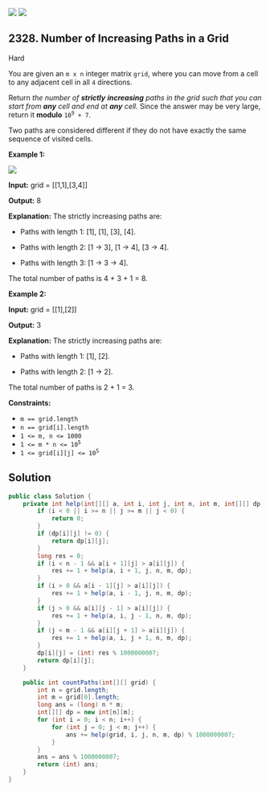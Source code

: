 [![](https://img.shields.io/github/stars/javadev/LeetCode-in-Java?label=Stars&style=flat-square)](https://github.com/javadev/LeetCode-in-Java)
[![](https://img.shields.io/github/forks/javadev/LeetCode-in-Java?label=Fork%20me%20on%20GitHub%20&style=flat-square)](https://github.com/javadev/LeetCode-in-Java/fork)

## 2328\. Number of Increasing Paths in a Grid

Hard

You are given an `m x n` integer matrix `grid`, where you can move from a cell to any adjacent cell in all `4` directions.

Return _the number of **strictly** **increasing** paths in the grid such that you can start from **any** cell and end at **any** cell._ Since the answer may be very large, return it **modulo** <code>10<sup>9</sup> + 7</code>.

Two paths are considered different if they do not have exactly the same sequence of visited cells.

**Example 1:**

![](https://assets.leetcode.com/uploads/2022/05/10/griddrawio-4.png)

**Input:** grid = \[\[1,1],[3,4]]

**Output:** 8

**Explanation:** The strictly increasing paths are:

- Paths with length 1: [1], [1], [3], [4].

- Paths with length 2: [1 -> 3], [1 -> 4], [3 -> 4].

- Paths with length 3: [1 -> 3 -> 4].

The total number of paths is 4 + 3 + 1 = 8.

**Example 2:**

**Input:** grid = \[\[1],[2]]

**Output:** 3

**Explanation:** The strictly increasing paths are:

- Paths with length 1: [1], [2].

- Paths with length 2: [1 -> 2].

The total number of paths is 2 + 1 = 3.

**Constraints:**

*   `m == grid.length`
*   `n == grid[i].length`
*   `1 <= m, n <= 1000`
*   <code>1 <= m * n <= 10<sup>5</sup></code>
*   <code>1 <= grid[i][j] <= 10<sup>5</sup></code>

## Solution

```java
public class Solution {
    private int help(int[][] a, int i, int j, int n, int m, int[][] dp) {
        if (i < 0 || i >= n || j >= m || j < 0) {
            return 0;
        }
        if (dp[i][j] != 0) {
            return dp[i][j];
        }
        long res = 0;
        if (i < n - 1 && a[i + 1][j] > a[i][j]) {
            res += 1 + help(a, i + 1, j, n, m, dp);
        }
        if (i > 0 && a[i - 1][j] > a[i][j]) {
            res += 1 + help(a, i - 1, j, n, m, dp);
        }
        if (j > 0 && a[i][j - 1] > a[i][j]) {
            res += 1 + help(a, i, j - 1, n, m, dp);
        }
        if (j < m - 1 && a[i][j + 1] > a[i][j]) {
            res += 1 + help(a, i, j + 1, n, m, dp);
        }
        dp[i][j] = (int) res % 1000000007;
        return dp[i][j];
    }

    public int countPaths(int[][] grid) {
        int n = grid.length;
        int m = grid[0].length;
        long ans = (long) n * m;
        int[][] dp = new int[n][m];
        for (int i = 0; i < n; i++) {
            for (int j = 0; j < m; j++) {
                ans += help(grid, i, j, n, m, dp) % 1000000007;
            }
        }
        ans = ans % 1000000007;
        return (int) ans;
    }
}
```
